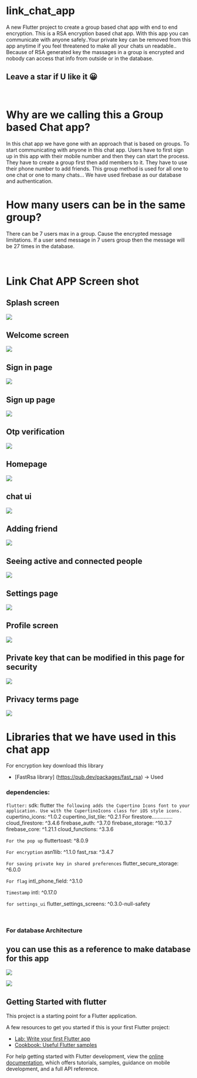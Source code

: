 # link_chat_app

A new Flutter project to create a group based chat app with end to end encryption. This is a RSA encryption based chat app.
With this app you can communicate with anyone safely..Your private key can be removed from this app anytime if you feel threatened to make all your chats un readable..
Because of RSA generated key the massages in a group is encrypted and nobody can access that info from outside or in the database.

## Leave a star if U like it 😀
<br>

# Why are we calling this a Group based Chat app?

In this chat app we have gone with an approach that is based on groups. To start communicating with anyone in this chat app. Users have to first sign up in this app with their mobile number and then they can start the process.
They have to create a group first then add members to it. They have to use their phone number to add friends.
This group method is used for all one to one chat or one to many chats…
We have used firebase as our database and authentication.

# How many users can be in the same group?

There can be  7 users max in a group. Cause  the encrypted message limitations. If a user send message in 7 users group then the message will be 27 times in the database.

<br>

# Link Chat APP Screen shot 

## Splash screen
![](screenshots/1.png)
## Welcome screen
![](screenshots/2.png)
## Sign in page
![](screenshots/3.png)
## Sign up page
![](screenshots/4.png)
## Otp verification
![](screenshots/5.png)
## Homepage
![](screenshots/6.png)
## chat ui
![](screenshots/7.png)
## Adding friend
![](screenshots/8.png)
## Seeing active and connected people
![](screenshots/9.png)
## Settings page
![](screenshots/10.png)
## Profile screen
![](screenshots/11.png)
## Private key that can be modified in this page for security
![](screenshots/12.png)
## Privacy terms page
![](screenshots/13.png)
<br>

# Libraries that we have used in this chat app 

For encryption key download this library
- [FastRsa library] (https://pub.dev/packages/fast_rsa)  → Used


### dependencies:
``flutter:``
    sdk: flutter
``The following adds the Cupertino Icons font to your application.
Use with the CupertinoIcons class for iOS style icons.``
    cupertino_icons: ^1.0.2
    cupertino_list_tile: ^0.2.1
    For firestore…………..
    cloud_firestore: ^3.4.6
    firebase_auth: ^3.7.0
    firebase_storage: ^10.3.7
    firebase_core: ^1.21.1
    cloud_functions: ^3.3.6

``For the pop up``
    fluttertoast: ^8.0.9

``For encryption``
    asn1lib: ^1.1.0
    fast_rsa: ^3.4.7

``For saving private key in shared preferences``
    flutter_secure_storage: ^6.0.0

``For flag``
    intl_phone_field: ^3.1.0

``Timestamp``
    intl: ^0.17.0

``for settings_ui``
    flutter_settings_screens: ^0.3.0-null-safety

<br>

### For database Architecture 
## you can use this as a reference to make database for this app
![](screenshots/14.jpg)

![](screenshots/15.jpg)


## Getting Started with flutter

This project is a starting point for a Flutter application.

A few resources to get you started if this is your first Flutter project:

- [Lab: Write your first Flutter app](https://docs.flutter.dev/get-started/codelab)
- [Cookbook: Useful Flutter samples](https://docs.flutter.dev/cookbook)

For help getting started with Flutter development, view the
[online documentation](https://docs.flutter.dev/), which offers tutorials,
samples, guidance on mobile development, and a full API reference.



